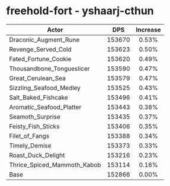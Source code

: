 # freehold-fort - yshaarj-cthun
| Actor | DPS | Increase |
|---|:---:|:---:|
|Draconic_Augment_Rune|153670|0.53%|
|Revenge_Served_Cold|153623|0.50%|
|Fated_Fortune_Cookie|153620|0.49%|
|Thousandbone_Tongueslicer|153590|0.47%|
|Great_Cerulean_Sea|153579|0.47%|
|Sizzling_Seafood_Medley|153525|0.43%|
|Salt_Baked_Fishcake|153496|0.41%|
|Aromatic_Seafood_Platter|153443|0.38%|
|Seamoth_Surprise|153435|0.37%|
|Feisty_Fish_Sticks|153406|0.35%|
|Filet_of_Fangs|153388|0.34%|
|Timely_Demise|153373|0.33%|
|Roast_Duck_Delight|153216|0.23%|
|Thrice_Spiced_Mammoth_Kabob|153114|0.16%|
|Base|152866|0.00%|
